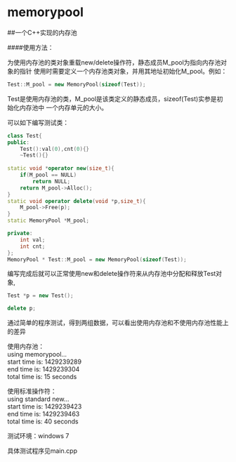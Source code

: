 # memorypool
##一个C++实现的内存池

####使用方法：

为使用内存池的类对象重载new/delete操作符，静态成员M_pool为指向内存池对象的指针
使用时需要定义一个内存池类对象，并用其地址初始化M_pool。例如：

```cpp
Test::M_pool = new MemoryPool(sizeof(Test));
```
Test是使用内存池的类，M_pool是该类定义的静态成员，sizeof(Test)实参是初始化内存池中
一个内存单元的大小。

可以如下编写测试类：
```cpp
class Test{
public: 
	Test():val(0),cnt(0){}
	~Test(){}
	
static void *operator new(size_t){
	if(M_pool == NULL)
		return NULL;
	return M_pool->Alloc();
}
static void operator delete(void *p,size_t){
	M_pool->Free(p);
}
static MemoryPool *M_pool;

private:
	int val;
	int cnt;
};
MemoryPool * Test::M_pool = new MemoryPool(sizeof(Test));
```
编写完成后就可以正常使用new和delete操作符来从内存池中分配和释放Test对象,
```cpp
Test *p = new Test();

delete p;
```

通过简单的程序测试，得到两组数据，可以看出使用内存池和不使用内存池性能上的差异

使用内存池：  
using memorypool...  
start time is: 1429239289  
end   time is: 1429239304  
total time is: 15 seconds  

使用标准操作符：  
using standard new...  
start time is: 1429239423  
end   time is: 1429239463  
total time is: 40 seconds  

测试环境：windows 7

具体测试程序见main.cpp
